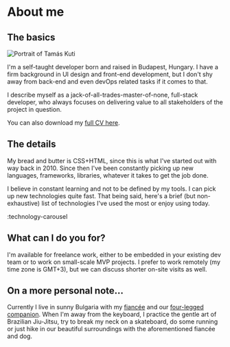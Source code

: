 <h1 class="main-title">About me</h1>

## The basics

<img src="/images/tamas-kuti-avatar.jpeg" alt="Portrait of Tamás Kuti" class="profile-image" />

I'm a self-taught developer born and raised in Budapest, Hungary. I have a firm background in UI design and front-end development, but I don't shy away from back-end and even devOps related tasks if it comes to that.

I describe myself as a jack-of-all-trades-master-of-none, full-stack developer, who always focuses on delivering value to all stakeholders of the project in question.

You can also download my [full CV here](https://dl.dropbox.com/s/ebgjvfgldq8v72r/Tamas-Kuti-CV-2023.pdf).

## The details

My bread and butter is CSS+HTML, since this is what I've started out with way back in 2010.
Since then I've been constantly picking up new languages, frameworks, libraries, whatever it takes to get the job done.

I believe in constant learning and not to be defined by my tools. I can pick up new technologies quite fast. That being said, here's a brief (but non-exhaustive) list of technologies I've used the most or enjoy using today.

:technology-carousel

## What can I do you for?

I'm available for freelance work, either to be embedded in your existing dev team or to work on small-scale MVP projects.
I prefer to work remotely (my time zone is GMT+3), but we can discuss shorter on-site visits as well.

## On a more personal note…

Currently I live in sunny Bulgaria with my [fiancée](https://dimana-shishkova.jimdosite.com/) and our [four-legged companion](https://www.instagram.com/todordogstoevsky/). When I'm away from the keyboard, I practice the gentle art of Brazilian Jiu-Jitsu, try to break my neck on a skateboard, do some running or just hike in our beautiful surroundings with the aforementioned fiancée and dog.
